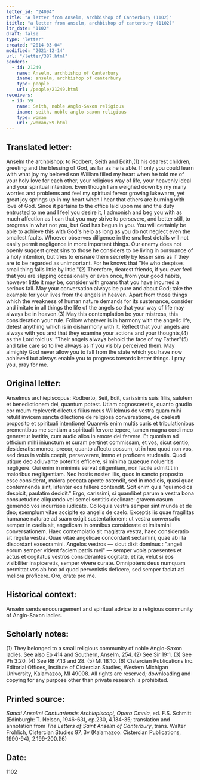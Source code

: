 ```yaml
---
letter_id: "24094"
title: "A letter from Anselm, archbishop of Canterbury (1102)"
ititle: "a letter from anselm, archbishop of canterbury (1102)"
ltr_date: "1102"
draft: false
type: "letter"
created: "2014-03-04"
modified: "2021-12-14"
url: "/letter/387.html"
senders:
  - id: 21249
    name: Anselm, archbishop of Canterbury
    iname: anselm, archbishop of canterbury
    type: people
    url: /people/21249.html
receivers:
  - id: 59
    name: Seith, noble Anglo-Saxon religious
    iname: seith, noble anglo-saxon religious
    type: woman
    url: /woman/59.html
---
```

<h2> Translated letter:</h2>Anselm the archbishop: to Rodbert, Seith and Edith,(1) his dearest children, greeting and the blessing of God, as far as he is able.
If only you could learn with what joy my beloved son William filled my heart when he told me of your holy love for each other, your religious way of life, your heavenly ideal and your spiritual intention. Even though I am weighed down by my many worries and problems and feel my spiritual fervor growing lukewarm, yet great joy springs up in my heart when I hear that others are burning with love of God.
Since it pertains to the office laid upon me and the duty entrusted to me and I feel you desire it, I admonish and beg you with as much affection as I can that you may strive to persevere, and better still, to progress in what not you, but God has begun in you. You will certainly be able to achieve this with God's help as long as you do not neglect even the smallest faults. Whoever observes diligence in the smallest details will not easily permit negligence in more important things. Our enemy does not openly suggest great sins to those he considers to be living in pursuance of a holy intention, but tries to ensnare them secretly by lesser sins as if they are to be regarded as unimportant. For he knows that "He who despises small thing falls little by little."(2) Therefore, dearest friends, if you ever feel that you are slipping occasionally or even once, from your good habits, however little it may be, consider with groans that you have incurred a serious fall.
May your conversation always be pure and about God; take the example for your lives from the angels in heaven.  Apart from those things which the weakness of human nature demands for its sustenance, consider and imitate in all things the life of the angels so that your way of life may always be in heaven.(3) May this contemplation be your mistress, this consideration your rule. Follow whatever is in harmony with the angelic life, detest anything which is in disharmony with it. Reflect that your angels are always with you and that they examine your actions and your thoughts,(4) as the Lord told us: "Their angels always behold the face of my Father"(5) and take care so to live always as if you visibly perceived them. May almighty God never allow you to fall from the state which you have now achieved but always enable you to progress towards better things. I pray you, pray for me.
<h2 class="mt-4"> Original letter:</h2>Anselmus archiepiscopus: Rodberto, Seit, Edit, carissimis suis filiis, salutem et benedictionem dei, quantum potest.
Utiam cognosceretis, quanto gaudio cor meum repleverit dilectus filius meus Willelmus de vestra quam mihi retulit invicem sancta dilectione de religiosa conversatione, de caelesti proposito et spirituali intentione! Quamvis enim multis curis et tribulationibus prementibus me sentiam a spirituali fervore tepere, tamen magna cordi meo generatur laetitia, cum audio alios in amore dei fervere.
Et quoniam ad officium mihi iniuncturn et curam pertinet commissam, et vos, sicut sentio, desideratis: moneo, precor, quanto affectu possum, ut in hoc quod non vos, sed deus in vobis coepit, perseverare, immo et proficere studeatis. Quod utique deo adiuvante poteritis efficere, si minima quaeque nolueritis negligere. Qui enim in minimis servat diligentiam, non facile admittit in maioribus negligentiam. Nec hostis noster illis, quos in sancto proposito esse considerat, maiora peccata aperte ostendit, sed in modicis, quasi quae contemnenda sint, latenter eos fallere contendit. Scit enim quia "qui modica despicit, paulatim decidit."  Ergo, carissimi, si quamlibet parum a vestra bona consuetudine aliquando vel semel sentitis declinare: gravem casum gemendo vos incurrisse iudicate.
Colloquia vestra semper sint munda et de deo; exemplum vitae accipite ex angelis de caelo. Exceptis iis quae fragilitas humanae naturae ad suam exigit sustentationem: ut vestra conversatio semper in caelis sit, angelicam in omnibus considerate et imitamini conversationem. Haec contemplatio sit magistra vestra, haec consideratio sit regula vestra. Quae vitae angelicae concordant sectamini, quae ab illa discordant exsecramini. Angelos vestros — sicut dixit dominus : "angeli eorum semper vident faciem patris mei" — semper vobis praesentes et actus et cogitatus vestros considerantes cogitate, et ita, velut si eos visibiliter inspiceretis, semper vivere curate. Omnipotens deus numquam permittat vos ab hoc ad quod pervenistis deficere, sed semper faciat ad meliora proficere. Oro, orate pro me.
<h2 class="mt-4"> Historical context:</h2>Anselm sends encouragement and spiritual advice to a religious community of Anglo-Saxon ladies.
<h2 class="mt-4"> Scholarly notes:</h2>(1) They belonged to a small religious community of noble Anglo-Saxon ladies. See also Ep 414 and Southern, Anselm, 254.
(2) See Sir 19:1.
(3) See Ph 3:20. 
(4) See RB 7:13 and 28. 
(5) Mt 18:10.
(6) Cistercian Publications Inc. Editorial Offices, Institute of Cistercian Studies, Western Michigan University, Kalamazoo, MI 49008.  All rights are reserved; downloading and copying for any purpose other than private research is prohibited.
<h2 class="mt-4"> Printed source:</h2><p><em>Sancti Anselmi Cantuariensis Archiepiscopi, Opera Omnia</em>, ed. F.S. Schmitt (Edinburgh: T. Nelson, 1946-63), ep.230, 4.134-35; translation and annotation from <em>The Letters of Saint Anselm of Canterbury</em>, trans. Walter Frohlich, Cistercian Studies 97, 3v (Kalamazoo: Cistercian Publications, 1990-94), 2.199-200.(!6)</p><h2 class="mt-4"> Date:</h2>1102